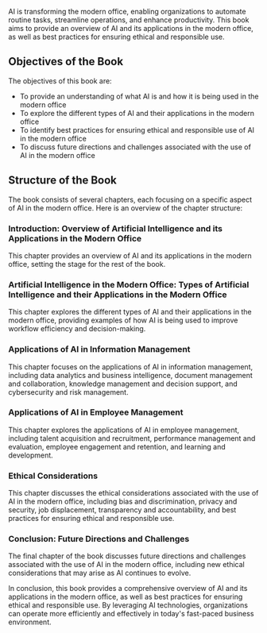 
AI is transforming the modern office, enabling organizations to automate routine tasks, streamline operations, and enhance productivity. This book aims to provide an overview of AI and its applications in the modern office, as well as best practices for ensuring ethical and responsible use.

Objectives of the Book
----------------------

The objectives of this book are:

* To provide an understanding of what AI is and how it is being used in the modern office
* To explore the different types of AI and their applications in the modern office
* To identify best practices for ensuring ethical and responsible use of AI in the modern office
* To discuss future directions and challenges associated with the use of AI in the modern office

Structure of the Book
---------------------

The book consists of several chapters, each focusing on a specific aspect of AI in the modern office. Here is an overview of the chapter structure:

### Introduction: Overview of Artificial Intelligence and its Applications in the Modern Office

This chapter provides an overview of AI and its applications in the modern office, setting the stage for the rest of the book.

### Artificial Intelligence in the Modern Office: Types of Artificial Intelligence and their Applications in the Modern Office

This chapter explores the different types of AI and their applications in the modern office, providing examples of how AI is being used to improve workflow efficiency and decision-making.

### Applications of AI in Information Management

This chapter focuses on the applications of AI in information management, including data analytics and business intelligence, document management and collaboration, knowledge management and decision support, and cybersecurity and risk management.

### Applications of AI in Employee Management

This chapter explores the applications of AI in employee management, including talent acquisition and recruitment, performance management and evaluation, employee engagement and retention, and learning and development.

### Ethical Considerations

This chapter discusses the ethical considerations associated with the use of AI in the modern office, including bias and discrimination, privacy and security, job displacement, transparency and accountability, and best practices for ensuring ethical and responsible use.

### Conclusion: Future Directions and Challenges

The final chapter of the book discusses future directions and challenges associated with the use of AI in the modern office, including new ethical considerations that may arise as AI continues to evolve.

In conclusion, this book provides a comprehensive overview of AI and its applications in the modern office, as well as best practices for ensuring ethical and responsible use. By leveraging AI technologies, organizations can operate more efficiently and effectively in today's fast-paced business environment.
